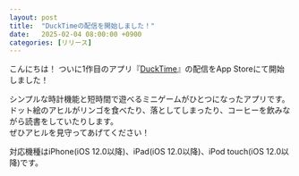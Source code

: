 ```yaml
---
layout: post
title:  "DuckTimeの配信を開始しました！"
date:   2025-02-04 08:00:00 +0900
categories: [リリース]
---
```


こんにちは！
ついに1作目のアプリ『[DuckTime]』の配信をApp Storeにて開始しました！

シンプルな時計機能と短時間で遊べるミニゲームがひとつになったアプリです。  
ドット絵のアヒルがリンゴを食べたり、落としてしまったり、コーヒーを飲みながら読書をしていたりします。  
ぜひアヒルを見守ってあげてください！

対応機種はiPhone(iOS 12.0以降)、iPad(iOS 12.0以降)、iPod touch(iOS 12.0以降)です。

[DuckTime]:https://apps.apple.com/jp/app/ducktime/id6741355405
